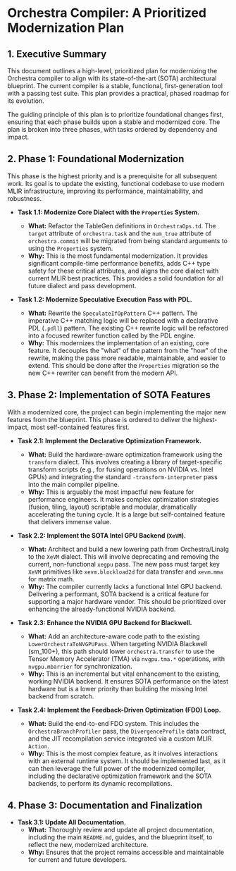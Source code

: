 # Orchestra Compiler: A Prioritized Modernization Plan

## 1. Executive Summary

This document outlines a high-level, prioritized plan for modernizing the Orchestra compiler to align with its state-of-the-art (SOTA) architectural blueprint. The current compiler is a stable, functional, first-generation tool with a passing test suite. This plan provides a practical, phased roadmap for its evolution.

The guiding principle of this plan is to prioritize foundational changes first, ensuring that each phase builds upon a stable and modernized core. The plan is broken into three phases, with tasks ordered by dependency and impact.

## 2. Phase 1: Foundational Modernization

This phase is the highest priority and is a prerequisite for all subsequent work. Its goal is to update the existing, functional codebase to use modern MLIR infrastructure, improving its performance, maintainability, and robustness.

*   **Task 1.1: Modernize Core Dialect with the `Properties` System.**
    *   **What:** Refactor the TableGen definitions in `OrchestraOps.td`. The `target` attribute of `orchestra.task` and the `num_true` attribute of `orchestra.commit` will be migrated from being standard arguments to using the `Properties` system.
    *   **Why:** This is the most fundamental modernization. It provides significant compile-time performance benefits, adds C++ type safety for these critical attributes, and aligns the core dialect with current MLIR best practices. This provides a solid foundation for all future dialect and pass development.

*   **Task 1.2: Modernize Speculative Execution Pass with PDL.**
    *   **What:** Rewrite the `SpeculateIfOpPattern` C++ pattern. The imperative C++ matching logic will be replaced with a declarative PDL (`.pdll`) pattern. The existing C++ rewrite logic will be refactored into a focused rewriter function called by the PDL engine.
    *   **Why:** This modernizes the implementation of an existing, core feature. It decouples the "what" of the pattern from the "how" of the rewrite, making the pass more readable, maintainable, and easier to extend. This should be done after the `Properties` migration so the new C++ rewriter can benefit from the modern API.

## 3. Phase 2: Implementation of SOTA Features

With a modernized core, the project can begin implementing the major new features from the blueprint. This phase is ordered to deliver the highest-impact, most self-contained features first.

*   **Task 2.1: Implement the Declarative Optimization Framework.**
    *   **What:** Build the hardware-aware optimization framework using the `transform` dialect. This involves creating a library of target-specific transform scripts (e.g., for fusing operations on NVIDIA vs. Intel GPUs) and integrating the standard `-transform-interpreter` pass into the main compiler pipeline.
    *   **Why:** This is arguably the most impactful new feature for performance engineers. It makes complex optimization strategies (fusion, tiling, layout) scriptable and modular, dramatically accelerating the tuning cycle. It is a large but self-contained feature that delivers immense value.

*   **Task 2.2: Implement the SOTA Intel GPU Backend (`XeVM`).**
    *   **What:** Architect and build a new lowering path from Orchestra/Linalg to the `XeVM` dialect. This will involve deprecating and removing the current, non-functional `xegpu` pass. The new pass must target key `XeVM` primitives like `xevm.blockload2d` for data transfer and `xevm.mma` for matrix math.
    *   **Why:** The compiler currently lacks a functional Intel GPU backend. Delivering a performant, SOTA backend is a critical feature for supporting a major hardware vendor. This should be prioritized over enhancing the already-functional NVIDIA backend.

*   **Task 2.3: Enhance the NVIDIA GPU Backend for Blackwell.**
    *   **What:** Add an architecture-aware code path to the existing `LowerOrchestraToNVGPUPass`. When targeting NVIDIA Blackwell (sm_100+), this path should lower `orchestra.transfer` to use the Tensor Memory Accelerator (TMA) via `nvgpu.tma.*` operations, with `nvgpu.mbarrier` for synchronization.
    *   **Why:** This is an incremental but vital enhancement to the existing, working NVIDIA backend. It ensures SOTA performance on the latest hardware but is a lower priority than building the missing Intel backend from scratch.

*   **Task 2.4: Implement the Feedback-Driven Optimization (FDO) Loop.**
    *   **What:** Build the end-to-end FDO system. This includes the `OrchestraBranchProfiler` pass, the `DivergenceProfile` data contract, and the JIT recompilation service integrated via a custom MLIR `Action`.
    *   **Why:** This is the most complex feature, as it involves interactions with an external runtime system. It should be implemented last, as it can then leverage the full power of the modernized compiler, including the declarative optimization framework and the SOTA backends, to perform its dynamic recompilations.

## 4. Phase 3: Documentation and Finalization

*   **Task 3.1: Update All Documentation.**
    *   **What:** Thoroughly review and update all project documentation, including the main `README.md`, guides, and the blueprint itself, to reflect the new, modernized architecture.
    *   **Why:** Ensures that the project remains accessible and maintainable for current and future developers.
